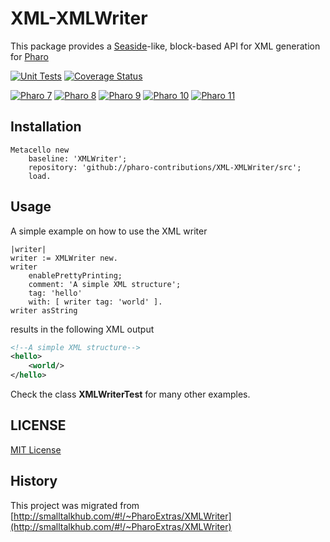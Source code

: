 # XML-XMLWriter

This package provides a [Seaside](http://www.seaside.st)-like, block-based API for XML generation for [Pharo](http://www.pharo.org)

[![Unit Tests](https://github.com/pharo-contributions/XML-XMLWriter/workflows/Unit%20Tests/badge.svg?branch=master)](https://github.com/pharo-contributions/XML-XMLWriter/actions?query=workflow%3AUnit%20Tests)
[![Coverage Status](https://codecov.io/github/pharo-contributions/XML-XMLWriter/coverage.svg?branch=master)](https://codecov.io/gh/pharo-contributions/XML-XMLWriter/branch/master)

[![Pharo 7](https://img.shields.io/badge/Pharo-7.0-%23aac9ff.svg)](https://pharo.org/download)
[![Pharo 8](https://img.shields.io/badge/Pharo-8.0-%23aac9ff.svg)](https://pharo.org/download)
[![Pharo 9](https://img.shields.io/badge/Pharo-9.0-%23aac9ff.svg)](https://pharo.org/download)
[![Pharo 10](https://img.shields.io/badge/Pharo-10-%23aac9ff.svg)](https://pharo.org/download)
[![Pharo 11](https://img.shields.io/badge/Pharo-11-%23aac9ff.svg)](https://pharo.org/download)


## Installation

```smalltalk
Metacello new
	baseline: 'XMLWriter';
	repository: 'github://pharo-contributions/XML-XMLWriter/src';
	load.
```
## Usage

A simple example on how to use the XML writer

```Smalltalk
|writer|
writer := XMLWriter new.
writer 
	enablePrettyPrinting;
	comment: 'A simple XML structure';
	tag: 'hello'
	with: [ writer tag: 'world' ].
writer asString
```

results in the following XML output
```XML
<!--A simple XML structure-->
<hello>
    <world/>
</hello>
```

Check the class **XMLWriterTest** for many other examples.

## LICENSE
[MIT License](LICENSE)

## History
This project was migrated from [http://smalltalkhub.com/#!/~PharoExtras/XMLWriter](http://smalltalkhub.com/#!/~PharoExtras/XMLWriter)

